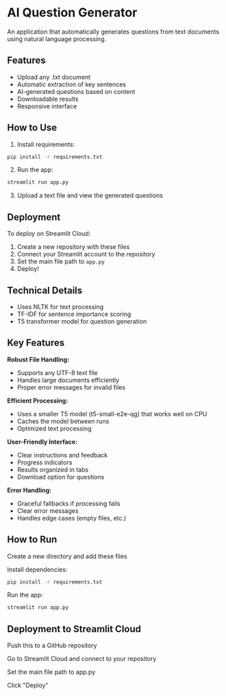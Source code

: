 # AI Question Generator

An application that automatically generates questions from text documents using natural language processing.

## Features

- Upload any .txt document
- Automatic extraction of key sentences
- AI-generated questions based on content
- Downloadable results
- Responsive interface

## How to Use

1. Install requirements:
```bash
pip install -r requirements.txt
```

2. Run the app:
```bash
streamlit run app.py
```

3. Upload a text file and view the generated questions

## Deployment

To deploy on Streamlit Cloud:

1. Create a new repository with these files
2. Connect your Streamlit account to the repository
3. Set the main file path to `app.py`
4. Deploy!

## Technical Details

- Uses NLTK for text processing
- TF-IDF for sentence importance scoring
- T5 transformer model for question generation

## Key Features

**Robust File Handling:**

- Supports any UTF-8 text file
- Handles large documents efficiently
- Proper error messages for invalid files

**Efficient Processing:**

- Uses a smaller T5 model (t5-small-e2e-qg) that works well on CPU
- Caches the model between runs
- Optimized text processing

**User-Friendly Interface:**

- Clear instructions and feedback
- Progress indicators
- Results organized in tabs
- Download option for questions

**Error Handling:**

- Graceful fallbacks if processing fails
- Clear error messages
- Handles edge cases (empty files, etc.)

## How to Run

Create a new directory and add these files

Install dependencies:
```bash
pip install -r requirements.txt
```

Run the app:
```bash
streamlit run app.py
```

## Deployment to Streamlit Cloud

Push this to a GitHub repository

Go to Streamlit Cloud and connect to your repository

Set the main file path to app.py

Click "Deploy"
